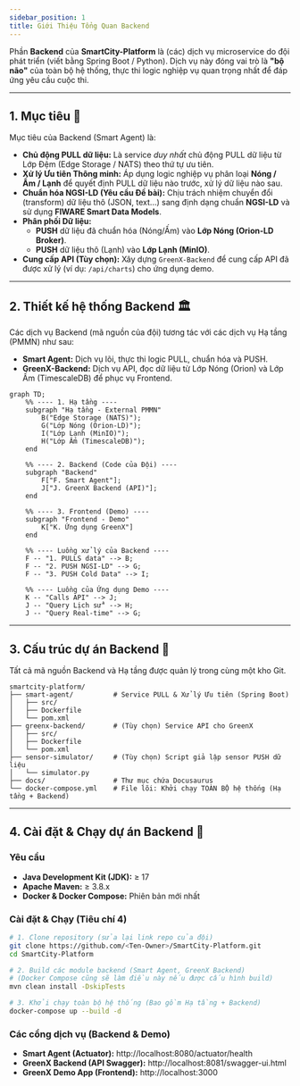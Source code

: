 ```yaml
---
sidebar_position: 1
title: Giới Thiệu Tổng Quan Backend
---
```


Phần **Backend** của **SmartCity-Platform** là (các) dịch vụ microservice do đội phát triển (viết bằng Spring Boot / Python). Dịch vụ này đóng vai trò là **\"bộ não\"** của toàn bộ hệ thống, thực thi logic nghiệp vụ quan trọng nhất để đáp ứng yêu cầu cuộc thi.

---

## 1. Mục tiêu 🎯

Mục tiêu của Backend (Smart Agent) là:

- **Chủ động PULL dữ liệu:** Là service *duy nhất* chủ động PULL dữ liệu từ Lớp Đệm (Edge Storage / NATS) theo thứ tự ưu tiên.
- **Xử lý Ưu tiên Thông minh:** Áp dụng logic nghiệp vụ phân loại **Nóng / Ấm / Lạnh** để quyết định PULL dữ liệu nào trước, xử lý dữ liệu nào sau.
- **Chuẩn hóa NGSI-LD (Yêu cầu Đề bài):** Chịu trách nhiệm chuyển đổi (transform) dữ liệu thô (JSON, text...) sang định dạng chuẩn **NGSI-LD** và sử dụng **FIWARE Smart Data Models**.
- **Phân phối Dữ liệu:**
    - **PUSH** dữ liệu đã chuẩn hóa (Nóng/Ấm) vào **Lớp Nóng (Orion-LD Broker)**.
    - **PUSH** dữ liệu thô (Lạnh) vào **Lớp Lạnh (MinIO)**.
- **Cung cấp API (Tùy chọn):** Xây dựng `GreenX-Backend` để cung cấp API đã được xử lý (ví dụ: `/api/charts`) cho ứng dụng demo.

---

## 2. Thiết kế hệ thống Backend 🏛️

Các dịch vụ Backend (mã nguồn của đội) tương tác với các dịch vụ Hạ tầng (PMMN) như sau:

- **Smart Agent:** Dịch vụ lõi, thực thi logic PULL, chuẩn hóa và PUSH.
- **GreenX-Backend:** Dịch vụ API, đọc dữ liệu từ Lớp Nóng (Orion) và Lớp Ấm (TimescaleDB) để phục vụ Frontend.

```mermaid
graph TD;
    %% ---- 1. Hạ tầng ----
    subgraph "Hạ tầng - External PMMN"
        B("Edge Storage (NATS)");
        G("Lớp Nóng (Orion-LD)");
        I("Lớp Lạnh (MinIO)");
        H("Lớp Ấm (TimescaleDB)");
    end
    
    %% ---- 2. Backend (Code của Đội) ----
    subgraph "Backend"
        F["F. Smart Agent"];
        J["J. GreenX Backend (API)"];
    end

    %% ---- 3. Frontend (Demo) ----
    subgraph "Frontend - Demo"
        K["K. Ứng dụng GreenX"]
    end

    %% ---- Luồng xử lý của Backend ----
    F -- "1. PULLS data" --> B;
    F -- "2. PUSH NGSI-LD" --> G;
    F -- "3. PUSH Cold Data" --> I;

    %% ---- Luồng của Ứng dụng Demo ----
    K -- "Calls API" --> J;
    J -- "Query Lịch sử" --> H;
    J -- "Query Real-time" --> G;

```

---

## 3. Cấu trúc dự án Backend 📁

Tất cả mã nguồn Backend và Hạ tầng được quản lý trong cùng một kho Git.

```
smartcity-platform/
├── smart-agent/          # Service PULL & Xử lý Ưu tiên (Spring Boot)
│   ├── src/
│   ├── Dockerfile
│   └── pom.xml
├── greenx-backend/       # (Tùy chọn) Service API cho GreenX
│   ├── src/
│   ├── Dockerfile
│   └── pom.xml
├── sensor-simulator/     # (Tùy chọn) Script giả lập sensor PUSH dữ liệu
│   └── simulator.py
├── docs/                 # Thư mục chứa Docusaurus
└── docker-compose.yml    # File lõi: Khởi chạy TOÀN BỘ hệ thống (Hạ tầng + Backend)
```

---

## 4. Cài đặt & Chạy dự án Backend 🚀

### Yêu cầu

- **Java Development Kit (JDK):** ≥ 17  
- **Apache Maven:** ≥ 3.8.x  
- **Docker & Docker Compose:** Phiên bản mới nhất  

### Cài đặt & Chạy (Tiêu chí 4)

```bash
# 1. Clone repository (sửa lại link repo của đội)
git clone https://github.com/<Ten-Owner>/SmartCity-Platform.git
cd SmartCity-Platform

# 2. Build các module backend (Smart Agent, GreenX Backend)
# (Docker Compose cũng sẽ làm điều này nếu được cấu hình build)
mvn clean install -DskipTests

# 3. Khởi chạy toàn bộ hệ thống (Bao gồm Hạ tầng + Backend)
docker-compose up --build -d
```

### Các cổng dịch vụ (Backend & Demo)

- **Smart Agent (Actuator):** http://localhost:8080/actuator/health  
- **GreenX Backend (API Swagger):** http://localhost:8081/swagger-ui.html  
- **GreenX Demo App (Frontend):** http://localhost:3000  

